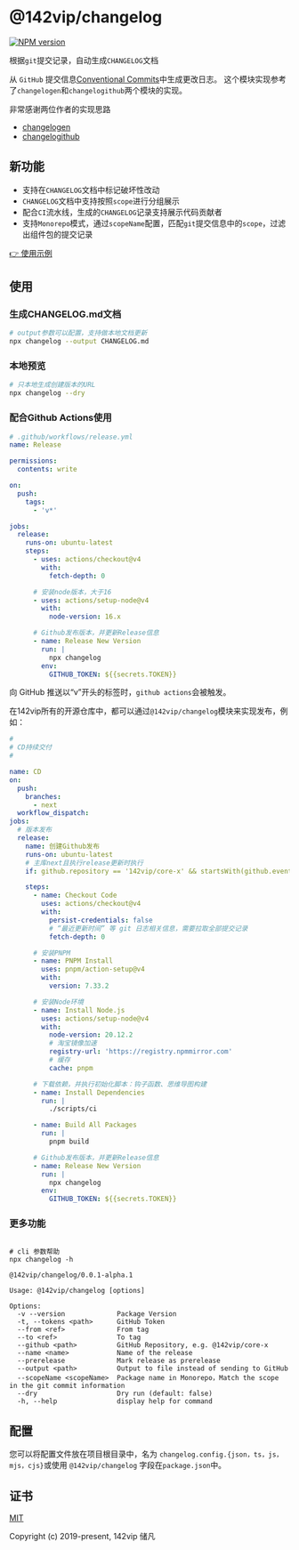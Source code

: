 # @142vip/changelog

[![NPM version](https://img.shields.io/npm/v/@142vip/changelog?labelColor=0b3d52&color=1da469&label=version)](https://www.npmjs.com/package/@142vip/changelog)

根据`git`提交记录，自动生成`CHANGELOG`文档

从 `GitHub` 提交信息[Conventional Commits](https://www.conventionalcommits.org/en/v1.0.0/)中生成更改日志。 这个模块实现参考了`changelogen`和`changelogithub`两个模块的实现。

非常感谢两位作者的实现思路

- [changelogen](https://github.com/unjs/changelogen)
- [changelogithub](https://github.com/antfu/changelogithub)

## 新功能

- 支持在`CHANGELOG`文档中标记破坏性改动
- `CHANGELOG`文档中支持按照`scope`进行分组展示
- 配合`CI`流水线，生成的`CHANGELOG`记录支持展示代码贡献者
- 支持`Monorepo`模式，通过`scopeName`配置，匹配`git`提交信息中的`scope`，过滤出组件包的提交记录

[👉 使用示例](https://github.com/142vip/core-x/releases)

## 使用

### 生成CHANGELOG.md文档

```bash
# output参数可以配置，支持做本地文档更新
npx changelog --output CHANGELOG.md
```

### 本地预览

```bash
# 只本地生成创建版本的URL
npx changelog --dry
```

### 配合Github Actions使用

```yml
# .github/workflows/release.yml
name: Release

permissions:
  contents: write

on:
  push:
    tags:
      - 'v*'

jobs:
  release:
    runs-on: ubuntu-latest
    steps:
      - uses: actions/checkout@v4
        with:
          fetch-depth: 0

      # 安装node版本，大于16
      - uses: actions/setup-node@v4
        with:
          node-version: 16.x

      # Github发布版本，并更新Release信息
      - name: Release New Version
        run: |
          npx changelog
        env:
          GITHUB_TOKEN: ${{secrets.TOKEN}}
```

向 GitHub 推送以“v”开头的标签时，`github actions`会被触发。

在142vip所有的开源仓库中，都可以通过`@142vip/changelog`模块来实现发布，例如：

```yaml
#
# CD持续交付
#

name: CD
on:
  push:
    branches:
      - next
  workflow_dispatch:
jobs:
  # 版本发布
  release:
    name: 创建Github发布
    runs-on: ubuntu-latest
    # 主库next且执行release更新时执行
    if: github.repository == '142vip/core-x' && startsWith(github.event.head_commit.message, 'chore(release):')

    steps:
      - name: Checkout Code
        uses: actions/checkout@v4
        with:
          persist-credentials: false
          # “最近更新时间” 等 git 日志相关信息，需要拉取全部提交记录
          fetch-depth: 0

      # 安装PNPM
      - name: PNPM Install
        uses: pnpm/action-setup@v4
        with:
          version: 7.33.2

      # 安装Node环境
      - name: Install Node.js
        uses: actions/setup-node@v4
        with:
          node-version: 20.12.2
          # 淘宝镜像加速
          registry-url: 'https://registry.npmmirror.com'
          # 缓存
          cache: pnpm

      # 下载依赖，并执行初始化脚本：钩子函数、思维导图构建
      - name: Install Dependencies
        run: |
          ./scripts/ci

      - name: Build All Packages
        run: |
          pnpm build

      # Github发布版本，并更新Release信息
      - name: Release New Version
        run: |
          npx changelog
        env:
          GITHUB_TOKEN: ${{secrets.TOKEN}}
```

### 更多功能

```shell

# cli 参数帮助
npx changelog -h

@142vip/changelog/0.0.1-alpha.1

Usage: @142vip/changelog [options]

Options:
  -v --version             Package Version
  -t, --tokens <path>      GitHub Token
  --from <ref>             From tag
  --to <ref>               To tag
  --github <path>          GitHub Repository, e.g. @142vip/core-x
  --name <name>            Name of the release
  --prerelease             Mark release as prerelease
  --output <path>          Output to file instead of sending to GitHub
  --scopeName <scopeName>  Package name in Monorepo，Match the scope in the git commit information
  --dry                    Dry run (default: false)
  -h, --help               display help for command
```

## 配置

您可以将配置文件放在项目根目录中，名为 `changelog.config.{json，ts，js，mjs，cjs}`或使用 `@142vip/changelog` 字段在`package.json`中。

## 证书

[MIT](https://opensource.org/license/MIT)

Copyright (c) 2019-present, 142vip 储凡
